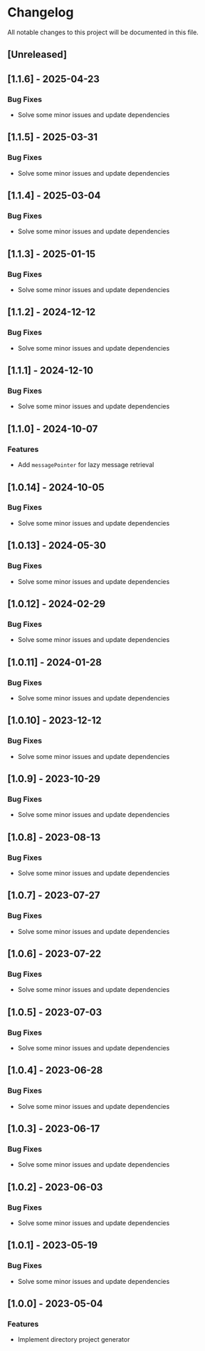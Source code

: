 # Changelog

All notable changes to this project will be documented in this file.

## [Unreleased]
## [1.1.6] - 2025-04-23

### Bug Fixes

- Solve some minor issues and update dependencies

## [1.1.5] - 2025-03-31

### Bug Fixes

- Solve some minor issues and update dependencies

## [1.1.4] - 2025-03-04

### Bug Fixes

- Solve some minor issues and update dependencies

## [1.1.3] - 2025-01-15

### Bug Fixes

- Solve some minor issues and update dependencies

## [1.1.2] - 2024-12-12

### Bug Fixes

- Solve some minor issues and update dependencies

## [1.1.1] - 2024-12-10

### Bug Fixes

- Solve some minor issues and update dependencies

## [1.1.0] - 2024-10-07

### Features

- Add `messagePointer` for lazy message retrieval

## [1.0.14] - 2024-10-05

### Bug Fixes

- Solve some minor issues and update dependencies

## [1.0.13] - 2024-05-30

### Bug Fixes

- Solve some minor issues and update dependencies

## [1.0.12] - 2024-02-29

### Bug Fixes

- Solve some minor issues and update dependencies

## [1.0.11] - 2024-01-28

### Bug Fixes

- Solve some minor issues and update dependencies

## [1.0.10] - 2023-12-12

### Bug Fixes

- Solve some minor issues and update dependencies

## [1.0.9] - 2023-10-29

### Bug Fixes

- Solve some minor issues and update dependencies

## [1.0.8] - 2023-08-13

### Bug Fixes

- Solve some minor issues and update dependencies

## [1.0.7] - 2023-07-27

### Bug Fixes

- Solve some minor issues and update dependencies

## [1.0.6] - 2023-07-22

### Bug Fixes

- Solve some minor issues and update dependencies

## [1.0.5] - 2023-07-03

### Bug Fixes

- Solve some minor issues and update dependencies

## [1.0.4] - 2023-06-28

### Bug Fixes

- Solve some minor issues and update dependencies

## [1.0.3] - 2023-06-17

### Bug Fixes

- Solve some minor issues and update dependencies

## [1.0.2] - 2023-06-03

### Bug Fixes

- Solve some minor issues and update dependencies

## [1.0.1] - 2023-05-19

### Bug Fixes

- Solve some minor issues and update dependencies

## [1.0.0] - 2023-05-04

### Features

- Implement directory project generator

<!-- generated by git-cliff -->

